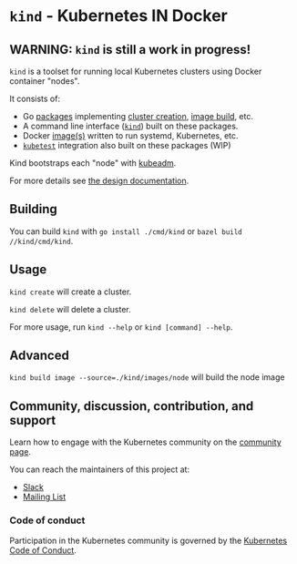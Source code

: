 <!--TODO(bentheelder): fill this in much more thoroughly-->
# `kind` - **K**ubernetes **IN** **D**ocker

## WARNING: `kind` is still a work in progress!

`kind` is a toolset for running local Kubernetes clusters using Docker container "nodes".

It consists of:
 - Go [packages](./pkg) implementing [cluster creation](./pkg/cluster), [image build](./pkg/build), etc.
 - A command line interface ([`kind`](./cmd/kind)) built on these packages.
 - Docker [image(s)](./images) written to run systemd, Kubernetes, etc.
 - [`kubetest`](https://github.com/kubernetes/test-infra/tree/master/kubetest) integration also built on these packages (WIP)

Kind bootstraps each "node" with [kubeadm](https://kubernetes.io/docs/reference/setup-tools/kubeadm/kubeadm/).

For more details see [the design documentation](./docs/design.md).

## Building

You can build `kind` with `go install ./cmd/kind` or `bazel build //kind/cmd/kind`.

## Usage

`kind create` will create a cluster.

`kind delete` will delete a cluster.

For more usage, run `kind --help` or `kind [command] --help`.

## Advanced

`kind build image --source=./kind/images/node` will build the node image

## Community, discussion, contribution, and support

Learn how to engage with the Kubernetes community on the [community page](http://kubernetes.io/community/).

You can reach the maintainers of this project at:

- [Slack](http://slack.k8s.io/)
- [Mailing List](https://groups.google.com/forum/#!forum/kubernetes-dev)

### Code of conduct

Participation in the Kubernetes community is governed by the [Kubernetes Code of Conduct](code-of-conduct.md).

[owners]: https://git.k8s.io/community/contributors/guide/owners.md
